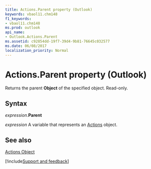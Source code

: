 ```yaml
---
title: Actions.Parent property (Outlook)
keywords: vbaol11.chm148
f1_keywords:
- vbaol11.chm148
ms.prod: outlook
api_name:
- Outlook.Actions.Parent
ms.assetid: c92854dd-19f7-39d4-9b81-76645c032577
ms.date: 06/08/2017
localization_priority: Normal
---
```



# Actions.Parent property (Outlook)

Returns the parent  **Object** of the specified object. Read-only.


## Syntax

_expression_.**Parent**

_expression_ A variable that represents an [Actions](Outlook.Actions.md) object.


## See also


[Actions Object](Outlook.Actions.md)

[!include[Support and feedback](~/includes/feedback-boilerplate.md)]